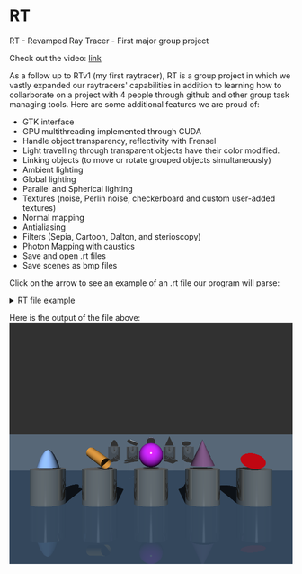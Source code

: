 # RT
RT - Revamped Ray Tracer - First major group project

Check out the video: [link](https://www.youtube.com/watch?v=m4NBhRF1hxs&feature=youtu.be)

As a follow up to RTv1 (my first raytracer), RT is a group project in which we vastly expanded our raytracers' capabilities in addition to learning how to collarborate on a project with 4 people through github and other group task managing tools. Here are some additional features we are proud of:

- GTK interface
- GPU multithreading implemented through CUDA
- Handle object transparency, reflectivity with Frensel
- Light travelling through transparent objects have their color modified.
- Linking objects (to move or rotate grouped objects simultaneously)
- Ambient lighting
- Global lighting
- Parallel and Spherical lighting
- Textures (noise, Perlin noise, checkerboard and custom user-added textures)
- Normal mapping
- Antialiasing
- Filters (Sepia, Cartoon, Dalton, and sterioscopy)
- Photon Mapping with caustics
- Save and open .rt files
- Save scenes as bmp files

Click on the arrow to see an example of an .rt file our program will parse:

<details>
    <summary>RT file example</summary><p>

```xml
scene: Scene 1
{
	resolution: 1000, 1000
	ray depth: 5
	background color: 0.0000, 0.0000, 0.0000
	ambient light color: 255.0000, 255.0000, 255.0000
	ka: 0.1000
	sphere: Shere
	{
		position: 0.0000, 0.8000, 0.0000
		direction: 0.0000, 1.0000, 0.0000
		color: 204.0000, 0.0000, 255.0000
		radius: 0.7000
		kd: 1.0000
		ks: 0.1000
		specular exponent: 200.0000
		ior: 1.0089
		transparency: 0.0000
		reflection: 0.0000
		beer lambert: 0.0000
	}
	plane: Plane
	{
		position: 0.0000, -2.0000, 0.0000
		direction: 0.0000, 1.0000, 0.0000
		color: 114.0000, 159.0000, 207.0000
		kd: 0.9000
		ks: 0.1000
		specular exponent: 200.0000
		ior: 1.0089
		transparency: 0.0000
		reflection: 0.1000
		beer lambert: 0.0000
	}
	cylinder: Cylinder
	{
		position: -2.5000, 0.4000, -1.0000
		direction: -0.5524, 0.2683, 0.7891
		color: 252.0000, 175.0000, 62.0000
		radius: 0.3000
		height: 2.0000
		kd: 1.0000
		ks: 0.3000
		specular exponent: 31.0000
		ior: 1.0089
		transparency: 0.0000
		reflection: 0.0000
		beer lambert: 0.0000
	}
	cone: Cone
	{
		position: 3.0000, 1.7000, 0.0000
		direction: 0.0000, -1.0000, 0.0000
		color: 117.0000, 80.0000, 123.0000
		radius: 0.7000
		height: 1.5000
		kd: 1.0000
		ks: 0.1000
		specular exponent: 70.0000
		ior: 1.0089
		transparency: 0.0000
		reflection: 0.0000
		beer lambert: 0.0000
	}
	paraboloid: Paraboloid
	{
		position: -6.0000, 1.1000, 0.0000
		direction: 0.0000, -1.0000, 0.0000
		color: 143.6499, 188.1900, 255.0000
		radius: 0.1000
		height: 1.0000
		kd: 1.0000
		ks: 0.0000
		specular exponent: 31.0000
		ior: 1.0089
		transparency: 0.0000
		reflection: 0.0000
		beer lambert: 0.0000
	}
	disk: Disk
	{
		position: 5.8000, 0.5000, -0.5000
		direction: 0.0000, 0.8192, -0.5734
		color: 204.0000, 0.0000, 0.0000
		radius: 0.7000
		kd: 1.0000
		ks: 0.1000
		specular exponent: 200.0000
		ior: 1.0089
		transparency: 0.0000
		reflection: 0.0000
		beer lambert: 0.0000
	}
	cylinder: Socle 1
	{
		position: -6.0000, -2.0000, 0.0000
		direction: 0.0000, 1.0000, 0.0000
		color: 136.0000, 138.0000, 133.0000
		radius: 1.0000
		height: 2.0000
		kd: 0.5000
		ks: 0.1000
		specular exponent: 200.0000
		ior: 1.0095
		transparency: 0.0000
		reflection: 0.5000
		beer lambert: 0.0000
	}
	disk: Disk1
	{
		position: -3.0000, 0.0000, 0.0000
		direction: 0.0000, 1.0000, 0.0000
		color: 255.0000, 255.0000, 255.0000
		radius: 1.0000
		kd: 0.5000
		ks: 0.1000
		specular exponent: 200.0000
		ior: 1.0095
		transparency: 0.0000
		reflection: 0.5000
		beer lambert: 0.0000
	}
	cylinder: Socle 2
	{
		position: -3.0000, -2.0000, 0.0000
		direction: 0.0000, 1.0000, 0.0000
		color: 136.0000, 138.0000, 133.0000
		radius: 1.0000
		height: 2.0000
		kd: 0.5000
		ks: 0.1000
		specular exponent: 200.0000
		ior: 1.0095
		transparency: 0.0000
		reflection: 0.5000
		beer lambert: 0.0000
	}
	disk: Disk2
	{
		position: -6.0000, 0.0000, 0.0000
		direction: 0.0000, 1.0000, 0.0000
		color: 255.0000, 255.0000, 255.0000
		radius: 1.0000
		kd: 0.5000
		ks: 0.1000
		specular exponent: 200.0000
		ior: 1.0095
		transparency: 0.0000
		reflection: 0.5000
		beer lambert: 0.0000
	}
	cylinder: Socle 3
	{
		position: 0.0000, -2.0000, 0.0000
		direction: 0.0000, 1.0000, 0.0000
		color: 136.0000, 138.0000, 133.0000
		radius: 1.0000
		height: 2.0000
		kd: 0.5000
		ks: 0.1000
		specular exponent: 200.0000
		ior: 1.0095
		transparency: 0.0000
		reflection: 0.5000
		beer lambert: 0.0000
	}
	disk: Disk3
	{
		position: 0.0000, 0.0000, 0.0000
		direction: 0.0000, 1.0000, 0.0000
		color: 255.0000, 255.0000, 255.0000
		radius: 1.0000
		kd: 0.5000
		ks: 0.1000
		specular exponent: 200.0000
		ior: 1.0095
		transparency: 0.0000
		reflection: 0.5000
		beer lambert: 0.0000
	}
	cylinder: Socle 4
	{
		position: 3.0000, -2.0000, 0.0000
		direction: 0.0000, 1.0000, 0.0000
		color: 136.0000, 138.0000, 133.0000
		radius: 1.0000
		height: 2.0000
		kd: 0.5000
		ks: 0.1000
		specular exponent: 200.0000
		ior: 1.0095
		transparency: 0.0000
		reflection: 0.5000
		beer lambert: 0.0000
	}
	disk: Disk4
	{
		position: 3.0000, 0.0000, 0.0000
		direction: 0.0000, 1.0000, 0.0000
		color: 255.0000, 255.0000, 255.0000
		radius: 1.0000
		kd: 0.5000
		ks: 0.1000
		specular exponent: 200.0000
		ior: 1.0095
		transparency: 0.0000
		reflection: 0.5000
		beer lambert: 0.0000
	}
	cylinder: Socle 5
	{
		position: 6.0000, -2.0000, 0.0000
		direction: 0.0000, 1.0000, 0.0000
		color: 136.0000, 138.0000, 133.0000
		radius: 1.0000
		height: 2.0000
		kd: 0.5000
		ks: 0.1000
		specular exponent: 200.0000
		ior: 1.0095
		transparency: 0.0000
		reflection: 0.5000
		beer lambert: 0.0000
	}
	disk: Disk5
	{
		position: 6.0000, 0.0000, 0.0000
		direction: 0.0000, 1.0000, 0.0000
		color: 255.0000, 255.0000, 255.0000
		radius: 1.0000
		kd: 0.5000
		ks: 0.1000
		specular exponent: 200.0000
		ior: 1.0095
		transparency: 0.0000
		reflection: 0.5000
		beer lambert: 0.0000
	}
	plane: Bakcground
	{
		position: 0.0000, 0.0000, 18.0000
		direction: 0.0000, 0.0000, 1.0000
		color: 255.0000, 255.0000, 255.0000
		kd: 0.1000
		ks: 0.0000
		specular exponent: 200.0000
		ior: 1.0098
		transparency: 0.0000
		reflection: 1.0000
		beer lambert: 0.0000
	}
	light: Light
	{
		direction: 0.0000, -0.3778, 0.9258
		color:255.0000, 255.0000, 255.0000
		intensity: 40
		kflare: 0.0000
	}
	camera: New Camera
	{
		position: 0.0000, 2.0000, -20.0000
		direction: 0.0000, 0.0000, 1.0000
		fov: 45
		ior: 1.0089
	}
}
```
</p></details>


Here is the output of the file above:
![Everything](https://github.com/JanWalsh91/RT/blob/master/Screenshots/everything.png "Everything")
